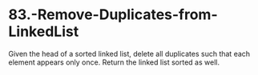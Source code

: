 # 83.-Remove-Duplicates-from-LinkedList
Given the head of a sorted linked list, delete all duplicates such that each element appears only once. Return the linked list sorted as well.
